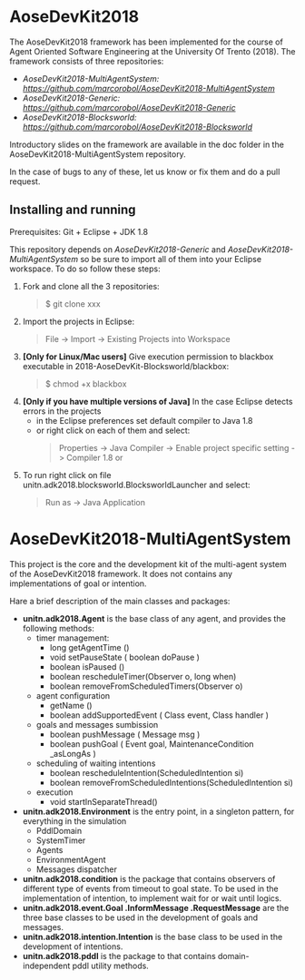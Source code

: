 # AoseDevKit2018

The AoseDevKit2018 framework has been implemented for the course of Agent Oriented Software Engineering at the University Of Trento (2018).
The framework consists of three repositories:
- *AoseDevKit2018-MultiAgentSystem: https://github.com/marcorobol/AoseDevKit2018-MultiAgentSystem*
- *AoseDevKit2018-Generic: https://github.com/marcorobol/AoseDevKit2018-Generic*
- *AoseDevKit2018-Blocksworld: https://github.com/marcorobol/AoseDevKit2018-Blocksworld*

Introductory slides on the framework are available in the doc folder in the AoseDevKit2018-MultiAgentSystem repository.

In the case of bugs to any of these, let us know or fix them and do a pull request.

## Installing and running

Prerequisites: Git + Eclipse + JDK 1.8

This repository depends on *AoseDevKit2018-Generic* and *AoseDevKit2018-MultiAgentSystem*
so be sure to import all of them into your Eclipse workspace.
To do so follow these steps:

1. Fork and clone all the 3 repositories:
    > $ git clone xxx
2. Import the projects in Eclipse:
    > File -> Import -> Existing Projects into Workspace
3. **[Only for Linux/Mac users]** Give execution permission to blackbox executable in 2018-AoseDevKit-Blocksworld/blackbox:
    > $ chmod +x blackbox
4. **[Only if you have multiple versions of Java]** In the case Eclipse detects errors in the projects
    - in the Eclipse preferences set default compiler to Java 1.8
    - or right click on each of them and select:
      > Properties -> Java Compiler -> Enable project specific setting -> Compiler 1.8
  or 
5. To run right click on file unitn.adk2018.blocksworld.BlocksworldLauncher and select:
    > Run as -> Java Application

# AoseDevKit2018-MultiAgentSystem

This project is the core and the development kit of the multi-agent system of the AoseDevKit2018 framework. It does not contains any implementations of goal or intention.

Hare a brief description of the main classes and packages:

- **unitn.adk2018.Agent** is the base class of any agent, and provides the following methods:
    - timer management:
        - long getAgentTime ()
        - void setPauseState ( boolean doPause )
        - boolean isPaused ()
        - boolean rescheduleTimer(Observer o, long when)
        - boolean removeFromScheduledTimers(Observer o)
    - agent configuration
        - getName ()
        - boolean addSupportedEvent ( Class<E> event, Class<Intention> handler )
    - goals and messages sumbission
        - boolean pushMessage ( Message msg )
        - boolean pushGoal ( Event goal, MaintenanceCondition _asLongAs )
    - scheduling of waiting intentions
        - boolean rescheduleIntention(ScheduledIntention si)
        - boolean removeFromScheduledIntentions(ScheduledIntention si)
    - execution
        - void startInSeparateThread()
- **unitn.adk2018.Environment** is the entry point, in a singleton pattern, for everything in the simulation
    - PddlDomain
    - SystemTimer
    - Agents
    - EnvironmentAgent
    - Messages dispatcher
-  **unitn.adk2018.condition** is the package that contains observers of different type of events from timeout to goal state. To be used in the implementation of intention, to implement wait for or wait until logics.
- **unitn.adk2018.event.Goal .InformMessage .RequestMessage** are the three base classes to be used in the development of goals and messages.
- **unitn.adk2018.intention.Intention** is the base class to be used in the development of intentions.
- **unitn.adk2018.pddl** is the package to that contains domain-independent pddl utility methods.






